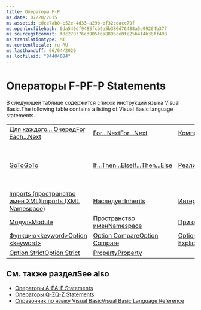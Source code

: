 ```yaml
---
title: Операторы F-P
ms.date: 07/20/2015
ms.assetid: cdce7ab0-c52e-4d33-a29b-bf32cdacc79f
ms.openlocfilehash: 0da540df9485fcb9a5b386d76488a5e99264b377
ms.sourcegitcommit: f8c270376ed905f6a8896ce0fe25b4f4b38ff498
ms.translationtype: MT
ms.contentlocale: ru-RU
ms.lasthandoff: 06/04/2020
ms.locfileid: "84404684"
---
```

# <a name="f-p-statements"></a><span data-ttu-id="4b707-102">Операторы F-P</span><span class="sxs-lookup"><span data-stu-id="4b707-102">F-P Statements</span></span>
<span data-ttu-id="4b707-103">В следующей таблице содержится список инструкций языка Visual Basic.</span><span class="sxs-lookup"><span data-stu-id="4b707-103">The following table contains a listing of Visual Basic language statements.</span></span>  
  
|||||  
|---|---|---|---|  
|[<span data-ttu-id="4b707-104">Для каждого... Очеред</span><span class="sxs-lookup"><span data-stu-id="4b707-104">For Each...Next</span></span>](for-each-next-statement.md)|[<span data-ttu-id="4b707-105">For...Next</span><span class="sxs-lookup"><span data-stu-id="4b707-105">For...Next</span></span>](for-next-statement.md)|[<span data-ttu-id="4b707-106">Компонент</span><span class="sxs-lookup"><span data-stu-id="4b707-106">Function</span></span>](function-statement.md)|[<span data-ttu-id="4b707-107">Получить</span><span class="sxs-lookup"><span data-stu-id="4b707-107">Get</span></span>](get-statement.md)|  
|[<span data-ttu-id="4b707-108">GoTo</span><span class="sxs-lookup"><span data-stu-id="4b707-108">GoTo</span></span>](goto-statement.md)|[<span data-ttu-id="4b707-109">If...Then...Else</span><span class="sxs-lookup"><span data-stu-id="4b707-109">If...Then...Else</span></span>](if-then-else-statement.md)|[<span data-ttu-id="4b707-110">Реализации</span><span class="sxs-lookup"><span data-stu-id="4b707-110">Implements</span></span>](implements-statement.md)|[<span data-ttu-id="4b707-111">Imports (тип и пространство имен .NET)</span><span class="sxs-lookup"><span data-stu-id="4b707-111">Imports (.NET Namespace and Type)</span></span>](imports-statement-net-namespace-and-type.md)|  
|[<span data-ttu-id="4b707-112">Imports (пространство имен XML)</span><span class="sxs-lookup"><span data-stu-id="4b707-112">Imports (XML Namespace)</span></span>](imports-statement-xml-namespace.md)|[<span data-ttu-id="4b707-113">Наследует</span><span class="sxs-lookup"><span data-stu-id="4b707-113">Inherits</span></span>](inherits-statement.md)|[<span data-ttu-id="4b707-114">Интерфейс</span><span class="sxs-lookup"><span data-stu-id="4b707-114">Interface</span></span>](interface-statement.md)|[<span data-ttu-id="4b707-115">Mid</span><span class="sxs-lookup"><span data-stu-id="4b707-115">Mid</span></span>](mid-statement.md)|  
|[<span data-ttu-id="4b707-116">Модуль</span><span class="sxs-lookup"><span data-stu-id="4b707-116">Module</span></span>](module-statement.md)|[<span data-ttu-id="4b707-117">Пространство имен</span><span class="sxs-lookup"><span data-stu-id="4b707-117">Namespace</span></span>](namespace-statement.md)|[<span data-ttu-id="4b707-118">При ошибке</span><span class="sxs-lookup"><span data-stu-id="4b707-118">On Error</span></span>](on-error-statement.md)|[<span data-ttu-id="4b707-119">Оператор</span><span class="sxs-lookup"><span data-stu-id="4b707-119">Operator</span></span>](operator-statement.md)|  
|[<span data-ttu-id="4b707-120">Функцию\<keyword></span><span class="sxs-lookup"><span data-stu-id="4b707-120">Option \<keyword></span></span>](option-keyword-statement.md)|[<span data-ttu-id="4b707-121">Option Compare</span><span class="sxs-lookup"><span data-stu-id="4b707-121">Option Compare</span></span>](option-compare-statement.md)|[<span data-ttu-id="4b707-122">Option Explicit</span><span class="sxs-lookup"><span data-stu-id="4b707-122">Option Explicit</span></span>](option-explicit-statement.md)|[<span data-ttu-id="4b707-123">Option Infer</span><span class="sxs-lookup"><span data-stu-id="4b707-123">Option Infer</span></span>](option-infer-statement.md)|  
|[<span data-ttu-id="4b707-124">Option Strict</span><span class="sxs-lookup"><span data-stu-id="4b707-124">Option Strict</span></span>](option-strict-statement.md)|[<span data-ttu-id="4b707-125">Property</span><span class="sxs-lookup"><span data-stu-id="4b707-125">Property</span></span>](property-statement.md)|||  
  
## <a name="see-also"></a><span data-ttu-id="4b707-126">См. также раздел</span><span class="sxs-lookup"><span data-stu-id="4b707-126">See also</span></span>

- [<span data-ttu-id="4b707-127">Операторы A-E</span><span class="sxs-lookup"><span data-stu-id="4b707-127">A-E Statements</span></span>](a-e-statements.md)
- [<span data-ttu-id="4b707-128">Операторы Q-Z</span><span class="sxs-lookup"><span data-stu-id="4b707-128">Q-Z Statements</span></span>](q-z-statements.md)
- [<span data-ttu-id="4b707-129">Справочник по языку Visual Basic</span><span class="sxs-lookup"><span data-stu-id="4b707-129">Visual Basic Language Reference</span></span>](../index.md)
